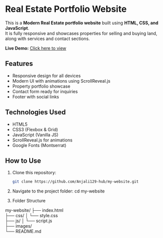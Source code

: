 # Real Estate Portfolio Website

This is a **Modern Real Estate portfolio website** built using **HTML, CSS, and JavaScript**.  
It is fully responsive and showcases properties for selling and buying land, along with services and contact sections.

**Live Demo:** [Click here to view](https://my-website-wheat-one.vercel.app)

## Features

- Responsive design for all devices
- Modern UI with animations using ScrollReveal.js
- Property portfolio showcase
- Contact form ready for inquiries
- Footer with social links

## Technologies Used

- HTML5
- CSS3 (Flexbox & Grid)
- JavaScript (Vanilla JS)
- ScrollReveal.js for animations
- Google Fonts (Montserrat)

## How to Use

1. Clone this repository:
   ```bash
   git clone https://github.com/Anjali129-hub/my-website.git

2. Navigate to the project folder:
    cd my-website

3. Folder Structure

my-website/
├── index.html          
├── css/
│   └── style.css       
├── js/
│   └── script.js       
├── images/             
└── README.md           

